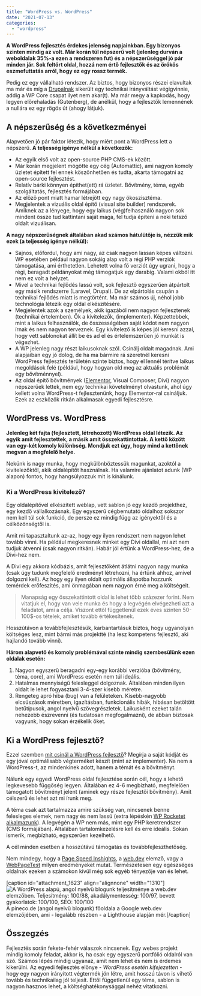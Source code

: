 ```yaml
---
title: "WordPress vs. WordPress"
date: "2021-07-13"
categories: 
  - "wordpress"
---
```


**A WordPress fejlesztés érdekes jelenség napjainkban. Egy bizonyos szinten mindig az volt. Már korán túl népszerű volt (jelenleg durván a weboldalak 35%-a ezen a rendszeren fut) és a népszerűséggel jó pár minden jár. Sok feltört oldal, hozzá nem értő fejlesztők és az örökös eszmefuttatás arról, hogy ez egy rossz termék.**

Pedig ez egy vállalható rendszer. Az biztos, hogy bizonyos részei elavultak ma már és míg a [Drupalnak](https://www.drupal.org/) sikerült egy technikai irányváltást végigvinnie, addig a WP Core csapat ilyet nem akar(t). Ma már megy a kapkodás, hogy legyen előrehaladás (Gutenberg), de anélkül, hogy a fejlesztők lemennének a nullára ez egy rögös út (ahogy látjuk).

## A népszerűség és a következményei

Alapvetően jó pár faktor létezik, hogy miért pont a WordPress lett a népszerű. **A teljesség igénye nélkül a következők:**

- Az egyik első volt az open-source PHP CMS-ek között.
- Már korán megjelent mögötte egy cég (Automattic), ami nagyon komoly üzletet épített fel ennek köszönhetően és tudta, akarta támogatni az open-source fejlesztést.
- Relatív bárki könnyen építhet(ett) rá üzletet. Bővítmény, téma, egyéb szolgáltatás, fejlesztés formájában.
- Az előző pont miatt hamar létrejött egy nagy ökoszisztéma.
- Megjelentek a vizuális oldal építő (visual site builder) rendszerek. Amiknek az a lényege, hogy egy laikus (vég)felhasználó nagyon sok mindent össze tud kattintani saját maga, fel tudja építeni a neki tetsző oldalt vizuálisan.

**A nagy népszerűségnek általában akad számos hátulütője is, nézzük mik ezek (a teljesség igénye nélkül):**

- Sajnos, előfordul, hogy ami nagy, az csak nagyon lassan képes változni. WP esetében például nagyon sokáig alap volt a régi PHP verziók támogatása, ami érthetetlen. Lehetett volna fő verziót úgy ugrani, hogy a régi, beragadt példányokat még támogatjuk egy darabig. Valami okból itt nem ez volt a helyzet.
- Mivel a technikai fejlődés lassú volt, sok fejlesztő egyszerűen átpártolt egy másik rendszerre (Laravel, Drupal). De az elpártolás csupán a technikai fejlődés miatt is megtörtént. Ma már számos új, néhol jobb technológia létezik egy oldal elkészítésére.
- Megjelentek azok a személyek, akik igazából nem nagyon fejlesztenek (technikai értelemben). Ők a kivitelezők, (implementer). Képzettebbek, mint a laikus felhasználók, de összességében saját kódot nem nagyon írnak és nem nagyon terveznek. Egy kivitelező is képes jól keresni azzal, hogy vett sablonokat állít be és ad el és értelemszerűen jó munkát is végezhet.
- A WP jelenleg nagy részt laikusoknak szól. Csinálj oldalt magadnak. Ami alapjaiban egy jó dolog, de ha ma bármire rá szeretnél keresni WordPress fejlesztés területén szinte biztos, hogy el lennél térítve laikus megoldások felé (például, hogy hogyan old meg az aktuális problémát egy bővítménnyel).
- Az oldal építő bővítmények ([Elementor](https://elementor.com/), Visual Composer, Divi) nagyon népszerűek lettek, nem egy technikai követelményt olvastunk, ahol úgy kellett volna WordPress-t fejlesztenünk, hogy Elementor-ral csináljuk. Ezek az eszközök ritkán alkalmasak egyedi fejlesztésre.

## WordPress vs. WordPress

**Jelenleg két fajta (fejlesztett, létrehozott) WordPress oldal létezik. Az egyik amit fejlesztettek, a másik amit összekattintottak. A kettő között van egy-két komoly különbség. Mondjuk ezt úgy, hogy mind a kettőnek megvan a megfelelő helye.**

Nekünk is nagy munka, hogy megkülönböztessük magunkat, azoktól a kivitelezőktől, akik oldalépítőt használnak. Ha valamire ajánlatot adunk (WP alapon) fontos, hogy hangsúlyozzuk mit is kínálunk.

### Ki a WordPress kivitelező?

Egy oldalépítővel elkészített weblap, vett sablon jó egy kezdő projekthez, egy kezdő vállalkozásnak. Egy egyszerű cégbemutató oldalhoz sokszor nem kell túl sok funkció, de persze ez mindig függ az igényektől és a célközönségtől is.

Amit mi tapasztaltunk az-az, hogy egy ilyen rendszert nem nagyon lehet tovább vinni. Ha például megkeresnek minket egy Divi oldallal, mi azt nem tudjuk átvenni (csak nagyon ritkán). Habár jól értünk a WordPress-hez, de a Divi-hez nem.

A Divi egy akkora kódbázis, amit fejlesztőként átlátni nagyon nagy munka (csak úgy tudunk megfelelő eredményt létrehozni, ha értünk ahhoz, amivel dolgozni kell). Az hogy egy ilyen oldalt optimális állapotba hozzunk temérdek erőfeszítés, ami önmagában nem nagyon érné meg a költségeit.

> Manapság egy összekattintott oldal is lehet több százezer forint. Nem vitatjuk el, hogy van vele munka és hogy a legvégén elvégezheti azt a feladatot, ami a célja. Viszont ettől függetlenül ezek éves szinten 50-100$-os tételek, amiket tovább értékesítenek.

Hosszútávon a továbbfejlesztésük, karbantartásuk biztos, hogy ugyanolyan költséges lesz, mint bármi más projektté (ha lesz kompetens fejlesztő, aki hajlandó tovább vinni).

**Három alapvető és komoly problémával szinte mindig szembesülünk ezen oldalak esetén:**

1. Nagyon egyszerű beragadni egy-egy korábbi verzióba (bővítmény, téma, core), ami WordPress esetén nem túl ideális.
2. Hatalmas mennyiségű felesleggel dolgoznak. Általában minden ilyen oldalt le lehet fogyasztani 3-4-szer kisebb méretre.
3. Rengeteg apró hiba (bug) van a felületeken. Kisebb-nagyobb elcsúszások méretben, igazításban, funkcionális hibák, hibásan betöltött betűtípusok, angol nyelvű szövegrészletek. Laikusként ezeket talán nehezebb észrevenni (és tudatosan megfogalmazni), de abban biztosak vagyunk, hogy sokan érzékelik őket.

## Ki a WordPress fejlesztő?

Ezzel szemben [mit csinál a WordPress fejlesztő](https://conedevelopment.com/hu/szolgaltatasaink/weboldal-fejlesztes/)? Megírja a saját kódját és egy jóval optimálisabb végterméket készít (mint az implementer). Na nem a WordPress-t, az mindenkinek adott, hanem a témát és a bővítményt.

Nálunk egy egyedi WordPress oldal fejlesztése során cél, hogy a lehető legkevesebb függőség legyen. Általában ez 4-6 megbízható, megfelelően támogatott bővítményt jelent (aminek egy része fejlesztői bővítmény). Amit célszerű és lehet azt mi írunk meg.

A téma csak azt tartalmazza amire szükség van, nincsenek benne felesleges elemek, nem nagy és nem lassú (extra lépéskén [WP Rocketet alkalmazunk](https://conedevelopment.com/hu/wordpress-teljesitmeny-optimalizalas-wp-rocket-segitsegevel/)). A legvégén a WP nem más, mint egy PHP keretrendszer (CMS formájában). Általában tartalomkezelésre kell és erre ideális. Sokan ismerik, megbízható, egyszerűen kezelhető.

A cél minden esetben a hosszútávú támogatás és továbbfejleszthetőség.

Nem mindegy, hogy a [Page Speed Inshights](https://developers.google.com/speed/pagespeed/insights/?hl=hu&url=https%3A%2F%2Fconedevelopment.com%2Fhu%2F&tab=mobile), a [web.dev](https://web.dev/measure/) elemző, vagy a [WebPageTest](https://www.webpagetest.org/) milyen eredményeket mutat. Természetesen egy egészséges oldalnak ezeken a számokon kívül még sok egyéb tényezője van és lehet.

\[caption id="attachment\_1623" align="alignnone" width="1310"\]![A WordPress alapú, angol nyelvü blogunk teljesítménye a web.dev elemzőben. Teljesítmény: 100/88, akadálymentesség: 100/97, bevett gyakorlatok: 100/100, SEO: 100/100](images/web-dev-elemzo-pineco-de.png) A pineco.de (angol nyelvű blogunk) főoldala a Google web.dev elemzőjében, ami - legalább részben - a Lighthouse alapján mér.\[/caption\]

## Összegzés

Fejlesztés során fekete-fehér válaszok nincsenek. Egy webes projekt mindig komoly feladat, akkor is, ha csak egy egyszerű portfólió oldalról van szó. Számos lépés mindig ugyanaz, amit nem lehet és nem is érdemes kikerülni. Az egyedi fejlesztés előnye - _WordPress esetén kifejezetten_ - hogy egy nagyon irányított végtermék jön létre, amit hosszú távon is vihető tovább és technikailag jól teljesít. Ettől függetlenül egy téma, sablon is nagyon hasznos lehet, a költséghatékonysággal nehéz vitatkozni.

